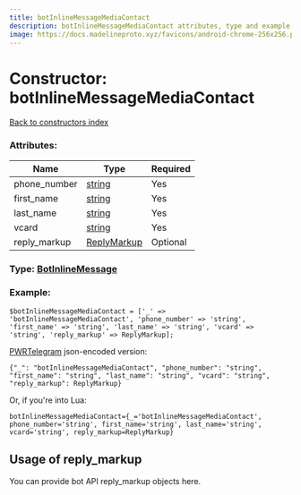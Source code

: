 ```yaml
---
title: botInlineMessageMediaContact
description: botInlineMessageMediaContact attributes, type and example
image: https://docs.madelineproto.xyz/favicons/android-chrome-256x256.png
---
```

# Constructor: botInlineMessageMediaContact  
[Back to constructors index](index.md)



### Attributes:

| Name     |    Type       | Required |
|----------|---------------|----------|
|phone\_number|[string](../types/string.md) | Yes|
|first\_name|[string](../types/string.md) | Yes|
|last\_name|[string](../types/string.md) | Yes|
|vcard|[string](../types/string.md) | Yes|
|reply\_markup|[ReplyMarkup](../types/ReplyMarkup.md) | Optional|



### Type: [BotInlineMessage](../types/BotInlineMessage.md)


### Example:

```
$botInlineMessageMediaContact = ['_' => 'botInlineMessageMediaContact', 'phone_number' => 'string', 'first_name' => 'string', 'last_name' => 'string', 'vcard' => 'string', 'reply_markup' => ReplyMarkup];
```  

[PWRTelegram](https://pwrtelegram.xyz) json-encoded version:

```
{"_": "botInlineMessageMediaContact", "phone_number": "string", "first_name": "string", "last_name": "string", "vcard": "string", "reply_markup": ReplyMarkup}
```


Or, if you're into Lua:  


```
botInlineMessageMediaContact={_='botInlineMessageMediaContact', phone_number='string', first_name='string', last_name='string', vcard='string', reply_markup=ReplyMarkup}

```



## Usage of reply_markup

You can provide bot API reply_markup objects here.  


